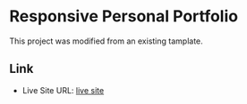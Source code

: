 # Responsive Personal Portfolio

This project was modified from an existing tamplate.

## Link

- Live Site URL: [live site](https://dreamy-wright-2b4b2e.netlify.app/)

